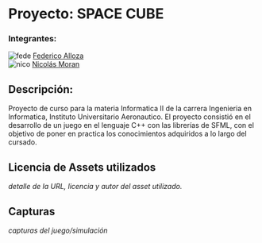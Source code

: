 # Proyecto: SPACE CUBE

### Integrantes:

![fede](https://avatars.githubusercontent.com/u/89660005?s=96&v=4) [Federico Alloza](https://github.com/fedealloza)<br>
![nico](https://avatars.githubusercontent.com/u/91388721?s=96&v=4) [Nicolás Moran](https://github.com/Nico-Moran)

## Descripción:
Proyecto de curso para la materia Informatica II de la carrera Ingenieria en Informatica, Instituto Universitario Aeronautico. El proyecto consistió en el desarrollo de un juego en el lenguaje C++ con las librerías de SFML, con el objetivo de poner en practica los conocimientos adquiridos a lo largo del cursado.

## Licencia de Assets utilizados
*detalle de la URL, licencia y autor del asset utilizado.*

## Capturas
*capturas del juego/simulación*
